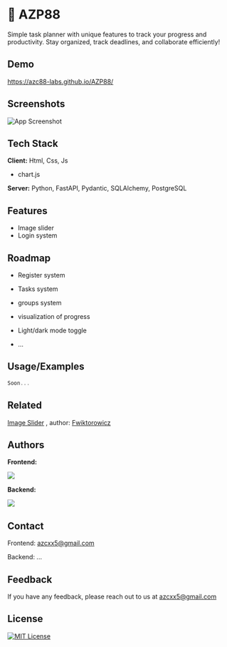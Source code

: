 
# 📌 AZP88

Simple task planner with unique features to track your progress and productivity.
Stay organized, track deadlines, and collaborate efficiently!

## Demo

https://azc88-labs.github.io/AZP88/


## Screenshots

![App Screenshot](https://via.placeholder.com/468x300?text=App+Screenshot+Here)


## Tech Stack

**Client:** Html, Css, Js

- chart.js

**Server:**  Python, FastAPI, Pydantic, SQLAlchemy, PostgreSQL


## Features

- Image slider
- Login system


## Roadmap

- Register system

- Tasks system

- groups system

- visualization of progress

- Light/dark mode toggle

- ...
## Usage/Examples

```javascript
Soon...
```


## Related


[Image Slider](https://github.com/azcx1/JavaScript-Slider)
, author: [Fwiktorowicz](https://github.com/azcx1)


## Authors

**Frontend:**

[![‎](https://img.shields.io/badge/Fwiktorowicz-100000?style=for-the-badge&logo=GitHub&logoColor=42B328&labelColor=FFFFFF&color=212121)](https://github.com/azcx1)

**Backend:**

[![‎](https://img.shields.io/badge/Wrzepka-100000?style=for-the-badge&logo=GitHub&logoColor=458AD4&labelColor=FFFFFF&color=212121)](https://github.com/wrzepka)


## Contact

Frontend: azcxx5@gmail.com

Backend: ...


## Feedback

If you have any feedback, please reach out to us at azcxx5@gmail.com


## License

[![MIT License](https://img.shields.io/badge/License-MIT-green.svg)](https://choosealicense.com/licenses/mit/)


